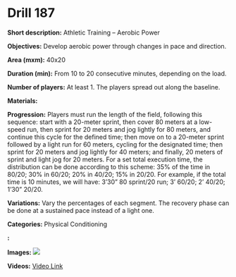 # Drill 187

**Short description:**
Athletic Training – Aerobic Power

**Objectives:**
Develop aerobic power through changes in pace and direction.

**Area (mxm):**
40x20

**Duration (min):**
From 10 to 20 consecutive minutes, depending on the load.

**Number of players:**
At least 1. The players spread out along the baseline.

**Materials:**


**Progression:**
Players must run the length of the field, following this sequence: start with a 20-meter sprint, then cover 80 meters at a low-speed run, then sprint for 20 meters and jog lightly for 80 meters, and continue this cycle for the defined time; then move on to a 20-meter sprint followed by a light run for 60 meters, cycling for the designated time; then sprint for 20 meters and jog lightly for 40 meters; and finally, 20 meters of sprint and light jog for 20 meters. For a set total execution time, the distribution can be done according to this scheme: 35% of the time in 80/20; 30% in 60/20; 20% in 40/20; 15% in 20/20. For example, if the total time is 10 minutes, we will have: 3’30” 80 sprint/20 run; 3’ 60/20; 2’ 40/20; 1’30” 20/20.

**Variations:**
Vary the percentages of each segment. The recovery phase can be done at a sustained pace instead of a light one.

**Categories:**
Physical Conditioning

**:**


**Images:**
![](https://www.coachingfutsal.com/\images\5c354b9c86eaa778b92050aa1e50224718d5b9ed43e1f6a0c4404f8cc975d24fac022e83b47fb4c7490bce4bbe1ce84f9d4ab8dca56f4cf01a38996e91c85b884dd3c7ed3c2c2.jpg)

**Videos:**
[Video Link](https://www.youtube.com/embed/UK9uUTnLFms)

